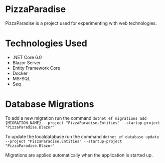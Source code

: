# PizzaParadise
PizzaParadise is a project used for experimenting with web technologies.

# Technologies Used
* .NET Core 6.0
* Blazor Server
* Entity Framework Core
* Docker
* MS-SQL
* Seq

# Database Migrations
To add a new migration run the command
`dotnet ef migrations add {MIGRATION_NAME} --project "PizzaParadise.Entities" --startup-project "PizzaParadise.Blazor"`

To update the localdatabase run the command
`dotnet ef database update --project "PizzaParadise.Entities" --startup-project "PizzaParadise.Blazor"`

Migrations are applied automatically when the application is started up.